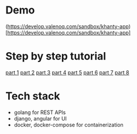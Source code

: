 # Demo
(https://develop.valenoq.com/sandbox/khanty-app)[https://develop.valenoq.com/sandbox/khanty-app]

# Step by step tutorial
[part 1](https://samarkanov.info/blog/rest/khanty-app-part-1.html)
[part 2](https://samarkanov.info/blog/rest/khanty-app-part-2.html)
[part 3](https://samarkanov.info/blog/rest/khanty-app-part-3.html)
[part 4](https://samarkanov.info/blog/rest/khanty-app-part-4.html)
[part 5](https://samarkanov.info/blog/rest/khanty-app-part-5.html)
[part 6](https://samarkanov.info/blog/rest/khanty-app-part-6.html)
[part 7](https://samarkanov.info/blog/rest/khanty-app-part-7.html)
[part 8](https://samarkanov.info/blog/rest/khanty-app-part-8.html)

# Tech stack
* golang for REST APIs
* django, angular for UI
* docker, docker-compose for containerization
